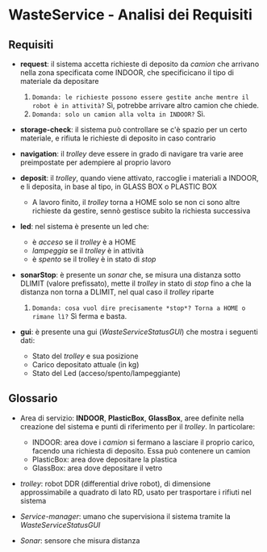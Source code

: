 # WasteService - Analisi dei Requisiti

## Requisiti

- **request**: il sistema accetta richieste di deposito da *camion* che arrivano nella zona specificata come INDOOR, che specificicano il tipo di materiale da depositare
    1. `Domanda: le richieste possono essere gestite anche mentre il robot è in attività?`
    Sì, potrebbe arrivare altro camion che chiede.
    2. `Domanda: solo un camion alla volta in INDOOR?`
    Sì.

- **storage-check**: il sistema può controllare se c'è spazio per un certo materiale, e rifiuta le richieste di deposito in caso contrario

- **navigation**: il *trolley* deve essere in grado di navigare tra varie aree preimpostate per adempiere al proprio lavoro

- **deposit**: il *trolley*, quando viene attivato, raccoglie i materiali a INDOOR, e li deposita, in base al tipo, in GLASS BOX o PLASTIC BOX
    - A lavoro finito, il *trolley* torna a HOME solo se non ci sono altre richieste da gestire, sennò gestisce subito la richiesta successiva

- **led**: nel sistema è presente un led che:
    - è *acceso* se il *trolley* è a HOME
    - *lampeggia* se il *trolley* è in attività
    - è *spento* se il trolley è in stato di *stop*

- **sonarStop**: è presente un *sonar* che, se misura una distanza sotto DLIMIT (valore prefissato), mette il *trolley* in stato di *stop* fino a che la distanza non torna a DLIMIT, nel qual caso il *trolley* riparte
    1. `Domanda: cosa vuol dire precisamente *stop*? Torna a HOME o rimane lì?`
    Sì ferma e basta.

- **gui**: è presente una gui (*WasteServiceStatusGUI*) che mostra i seguenti dati:
    - Stato del *trolley* e sua posizione
    - Carico depositato attuale (in kg)
    - Stato del Led (acceso/spento/lampeggiante)

## Glossario

- Area di servizio: **INDOOR**, **PlasticBox**, **GlassBox**, aree definite nella creazione del sistema e punti di riferimento per il *trolley*. In particolare:
    - INDOOR: area dove i *camion* si fermano a lasciare il proprio carico, facendo una richiesta di deposito. Essa può contenere un camion
    - PlasticBox: area dove depositare la plastica
    - GlassBox: area dove depositare il vetro

- *trolley*: robot DDR (differential drive robot), di dimensione approssimabile a quadrato di lato RD, usato per trasportare i rifiuti nel sistema

- *Service-manager*: umano che supervisiona il sistema tramite la *WasteServiceStatusGUI*

- *Sonar*: sensore che misura distanza
